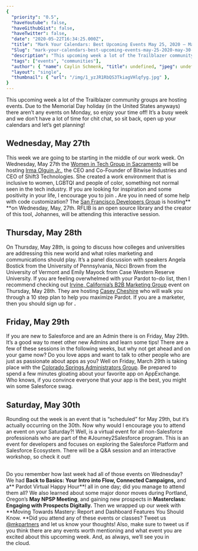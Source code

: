 ```yaml
---
{
  "priority": "0.5",
  "haveYoutube": false,
  "haveGithubGist": false,
  "haveTwitter": false,
  "date": "2020-05-22T16:34:25.000Z",
  "title": "Mark Your Calendars: Best Upcoming Events May 25, 2020 — May 30, 2020",
  "Slug": "mark-your-calendars-best-upcoming-events-may-25-2020-may-30-2020",
  "description": "This upcoming week a lot of the Trailblazer community groups are hosting events. Due to the Memorial Day holiday (in the United States anyways) there aren’t any events on Monday, so enjoy your time off! It’s a busy week and we don’t have a lot of time for chit chat, so sit back, open up your calendars and let’s get planning!.",
  "tags": ["events", "communities"],
  "author": { "name": Caylin Schmenk, "title": undefined, "jpeg": undefined },
  "layout": "single",
  "thumbnail": { "url": "/img/1_yzJR1RbQS3TkiagVHlqfyg.jpg" },
}
---
```


This upcoming week a lot of the Trailblazer community groups are hosting events. Due to the Memorial Day holiday (in the United States anyways) there aren’t any events on Monday, so enjoy your time off! It’s a busy week and we don’t have a lot of time for chit chat, so sit back, open up your calendars and let’s get planning!

## Wednesday, May 27th

This week we are going to be starting in the middle of our work week. On Wednesday, May 27th the [Women in Tech Group in Sacramento](https://trailblazercommunitygroups.com/sacramento-ca-women-in-tech-group/) will be hosting [Irma Olguin Jr.](https://twitter.com/irms), the CEO and Co-Founder of Bitwise Industries and CEO of Shift3 Technologies. She created a work environment that is inclusive to women, LGBTQI and people of color, something not normal seen in the tech industry. If you are looking for inspiration and some positivity in your life, I encourage you to join [](https://trailblazercommunitygroups.com/events/details/salesforce-sacramento-ca-women-in-tech-group-presents-ambition-opportunity-and-impact-a-conversation-with-irma-olguin-jr/)**.**
Are you in need of some help with code customization? The [San Francisco Developers Group](https://trailblazercommunitygroups.com/san-francisco-ca-developers-group/) is hosting\*\* **[](https://trailblazercommunitygroups.com/events/details/salesforce-san-francisco-ca-developers-group-presents-discover-a-lightning-fast-way-to-debug-in-salesforce-with-rflib/)** \*\*on Wednesday, May, 27th. RFLIB is an open source library and the creator of this tool, Johannes, will be attending this interactive session.

## Thursday, May 28th

On Thursday, May 28th, [](https://www.salesforce.com/form/sfdo/edu/new-reality-marketing-communications/) is going to discuss how colleges and universities are addressing this new world and what roles marketing and communications should play. It’s a panel discussion with speakers Angela Bostick from the University of Pennsylvania, Nicci Brown from the University of Vermont and Emily Mayock from Case Western Reserve University.
If you are feeling overwhelmed with your Pardot to-do list, then I recommend checking out [Irvine, California’s B2B Marketing Group](https://trailblazercommunitygroups.com/irvine-ca-b2b-marketers-group/) event on Thursday, May 28th. They are hosting [Casey Cheshire](https://twitter.com/caseychesh) who will walk you through a 10 step plan to help you maximize Pardot. If you are a marketer, then you should sign up for [](https://trailblazercommunitygroups.com/events/details/salesforce-irvine-ca-b2b-marketers-group-presents-virtual-pardot-event-how-to-eat-an-elephant-and-maximize-pardot/)**.**

## Friday, May 29th

If you are new to Salesforce and are an Admin there is [](https://trailhead.salesforce.com/live/) on Friday, May 29th. It’s a good way to meet other new Admins and learn some tips! There are a few of these sessions in the following weeks, but why not get ahead and on your game now?
Do you love apps and want to talk to other people who are just as passionate about apps as you? Well on Friday, March 29th [](https://trailblazercommunitygroups.com/events/details/salesforce-colorado-springs-co-administrators-group-presents-if-youre-appy-and-you-know-it/) is taking place with the [Colorado Springs Administrators Group](https://trailblazercommunitygroups.com/colorado-springs-co-administrators-group/). Be prepared to spend a few minutes gloating about your favorite app on AppExchange. Who knows, if you convince everyone that your app is the best, you might win some Salesforce swag.

## Saturday, May 30th

Rounding out the week is an event that is “scheduled” for May 29th, but it’s actually occurring on the 30th. Now why would I encourage you to attend an event on your Saturday?! Well, [](https://developer.salesforce.com/event/j2s-may-2020) is a virtual event for all non-Salesforce professionals who are part of the #Journey2Salesforce program. This is an event for developers and focuses on exploring the Salesforce Platform and Salesforce Ecosystem. There will be a Q&amp;A session and an interactive workshop, so check it out!

##

Do you remember how last week had all of those events on Wednesday? We had **Back to Basics: Your Intro into Flow, Connected Campaigns,** and a** Pardot Virtual Happy Hour**! all in one day; did you manage to attend them all?
We also learned about some major donor moves during Portland, Oregon’s **May NPSP Meeting**, and gaining new prospects in **Masterclass: Engaging with Prospects Digitally.**
Then we wrapped up our week with **Moving Towards Mastery: Report and Dashboard Features You Should Know. **Did you attend any of these events or classes? Tweet us [@mkpartners](https://twitter.com/mkpartners) and let us know your thoughts!
Also, make sure to tweet us if you think there are any events worth mentioning and what event you are excited about this upcoming week. And, as always, we’ll see you in the cloud.
